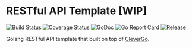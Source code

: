 # RESTful API Template [WIP]
[![Build Status](https://travis-ci.org/clevergo/rest-api.svg?branch=master)](https://travis-ci.org/clevergo/rest-api) [![Coverage Status](https://coveralls.io/repos/github/clevergo/rest-api/badge.svg?branch=master)](https://coveralls.io/github/clevergo/rest-api?branch=master)  [![GoDoc](https://img.shields.io/badge/godoc-reference-blue)](https://pkg.go.dev/github.com/clevergo/rest-api) [![Go Report Card](https://goreportcard.com/badge/github.com/clevergo/rest-api)](https://goreportcard.com/report/github.com/clevergo/rest-api) [![Release](https://img.shields.io/github/release/clevergo/rest-api.svg?style=flat-square)](https://github.com/clevergo/rest-api/releases)

Golang RESTful API template that built on top of [CleverGo](https://github.com/clevergo/clevergo).
